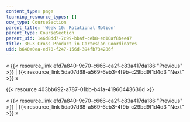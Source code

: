```yaml
---
content_type: page
learning_resource_types: []
ocw_type: CourseSection
parent_title: 'Week 10: Rotational Motion'
parent_type: CourseSection
parent_uid: 146d8dd7-7c99-bbaf-ceb8-ed10af8bee47
title: 30.3 Cross Product in Cartesian Coordinates
uid: b640a0ea-ed70-f247-156d-394fb734286f
---
```


« {{< resource_link efd7a840-9c70-c666-ca2f-c83a417da186 "Previous" >}} | {{< resource_link 5da07d68-a569-6eb3-4f9b-c29bd9f1d4d3 "Next" >}} »

{{< resource 403bb692-a787-01bb-b41a-41960443636d >}}

« {{< resource_link efd7a840-9c70-c666-ca2f-c83a417da186 "Previous" >}} | {{< resource_link 5da07d68-a569-6eb3-4f9b-c29bd9f1d4d3 "Next" >}} »